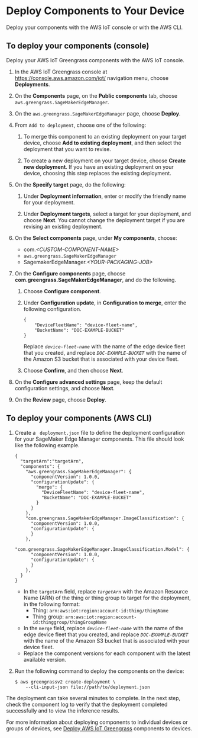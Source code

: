 # Deploy Components to Your Device<a name="edge-greengrass-deploy-components"></a>

Deploy your components with the AWS IoT console or with the AWS CLI\.

## To deploy your components \(console\)<a name="collapsible-section-gg-deploy-console"></a>

Deploy your AWS IoT Greengrass components with the AWS IoT console\.

1. In the AWS IoT Greengrass console at [https://console\.aws\.amazon\.com/iot/](https://console.aws.amazon.com/greengrass/) navigation menu, choose **Deployments**\.

1. On the **Components** page, on the **Public components** tab, choose `aws.greengrass.SageMakerEdgeManager`\.

1. On the `aws.greengrass.SageMakerEdgeManager` page, choose **Deploy**\.

1. From `Add to deployment`, choose one of the following:

   1. To merge this component to an existing deployment on your target device, choose **Add to existing deployment**, and then select the deployment that you want to revise\.

   1. To create a new deployment on your target device, choose **Create new deployment**\. If you have an existing deployment on your device, choosing this step replaces the existing deployment\.

1. On the **Specify target** page, do the following:

   1. Under **Deployment information**, enter or modify the friendly name for your deployment\.

   1. Under **Deployment targets**, select a target for your deployment, and choose **Next**\. You cannot change the deployment target if you are revising an existing deployment\.

1. On the **Select components** page, under **My components**, choose:
   + com\.*<CUSTOM\-COMPONENT\-NAME>*
   + `aws.greengrass.SageMakerEdgeManager`
   + SagemakerEdgeManager\.*<YOUR\-PACKAGING\-JOB>*

1. On the **Configure components** page, choose **com\.greengrass\.SageMakerEdgeManager**, and do the following\.

   1. Choose **Configure component**\.

   1. Under **Configuration update**, in **Configuration to merge**, enter the following configuration\.

      ```
      {
          "DeviceFleetName": "device-fleet-name",
          "BucketName": "DOC-EXAMPLE-BUCKET"
      }
      ```

      Replace *`device-fleet-name`* with the name of the edge device fleet that you created, and replace *`DOC-EXAMPLE-BUCKET`* with the name of the Amazon S3 bucket that is associated with your device fleet\.

   1. Choose **Confirm**, and then choose **Next**\.

1. On the **Configure advanced settings** page, keep the default configuration settings, and choose **Next**\.

1. On the **Review** page, choose **Deploy**\.

## To deploy your components \(AWS CLI\)<a name="collapsible-section-gg-deploy-cli"></a>

1. Create a ` deployment.json` file to define the deployment configuration for your SageMaker Edge Manager components\. This file should look like the following example\.

   ```
   {
     "targetArn":"targetArn",
     "components": {
       "aws.greengrass.SageMakerEdgeManager": {
         "componentVersion": 1.0.0,
         "configurationUpdate": {
           "merge": {
             "DeviceFleetName": "device-fleet-name",
             "BucketName": "DOC-EXAMPLE-BUCKET"
           }
         }
       },
       "com.greengrass.SageMakerEdgeManager.ImageClassification": {
         "componentVersion": 1.0.0,
         "configurationUpdate": {
         }
       }, 
       "com.greengrass.SageMakerEdgeManager.ImageClassification.Model": {
         "componentVersion": 1.0.0,
         "configurationUpdate": {
         }
       }, 
     }
   }
   ```
   + In the `targetArn` field, replace *`targetArn`* with the Amazon Resource Name \(ARN\) of the thing or thing group to target for the deployment, in the following format:
     + Thing: `arn:aws:iot:region:account-id:thing/thingName`
     + Thing group: `arn:aws:iot:region:account-id:thinggroup/thingGroupName`
   + In the `merge` field, replace *`device-fleet-name`* with the name of the edge device fleet that you created, and replace *`DOC-EXAMPLE-BUCKET`* with the name of the Amazon S3 bucket that is associated with your device fleet\.
   + Replace the component versions for each component with the latest available version\.

1. Run the following command to deploy the components on the device:

   ```
   $ aws greengrassv2 create-deployment \
       --cli-input-json file://path/to/deployment.json
   ```

The deployment can take several minutes to complete\. In the next step, check the component log to verify that the deployment completed successfully and to view the inference results\.

For more information about deploying components to individual devices or groups of devices, see [Deploy AWS IoT Greengrass](https://docs.aws.amazon.com/greengrass/v2/developerguide/manage-deployments.html) components to devices\.